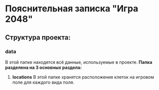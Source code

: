 # Пояснительная записка "Игра 2048"
## Структура проекта:
### data
В этой папке находятся всё данные, используемые в проекте.
__Папка разделена на 3 основных раздела:__
  1. __locations__
  В этой папке хранятся расположения клеток на игровом поле для каждого вида поля. 





